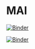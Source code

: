 # MAI

[![Binder](https://mybinder.org/badge_logo.svg)](https://mybinder.org/v2/gh/metaphoric/MAI/blob/main/notebooks/numpy.ipynb/HEAD)

[![Binder](https://mybinder.org/badge_logo.svg)](https://mybinder.org/v2/gh/metaphoric/MAI/blob/main/notebooks/xcpp.ipynb/HEAD)
